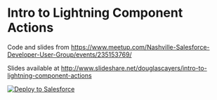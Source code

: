 # Intro to Lightning Component Actions

Code and slides from https://www.meetup.com/Nashville-Salesforce-Developer-User-Group/events/235153769/

Slides available at http://www.slideshare.net/douglascayers/intro-to-lightning-component-actions

<a href="https://githubsfdeploy.herokuapp.com">
  <img alt="Deploy to Salesforce"
       src="https://raw.githubusercontent.com/afawcett/githubsfdeploy/master/deploy.png">
</a>
